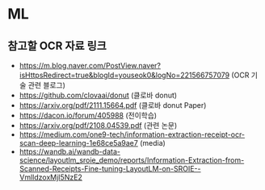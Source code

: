 # ML

## 참고할 OCR 자료 링크

* https://m.blog.naver.com/PostView.naver?isHttpsRedirect=true&blogId=youseok0&logNo=221566757079 (OCR 기술 관련 블로그)
* https://github.com/clovaai/donut (클로바 donut)
* https://arxiv.org/pdf/2111.15664.pdf (클로바 donut Paper)
* https://dacon.io/forum/405988 (전이학습)
* https://arxiv.org/pdf/2108.04539.pdf (관련 논문)
* https://medium.com/one9-tech/information-extraction-receipt-ocr-scan-deep-learning-1e68ce5a9ae7 (media)
* https://wandb.ai/wandb-data-science/layoutlm_sroie_demo/reports/Information-Extraction-from-Scanned-Receipts-Fine-tuning-LayoutLM-on-SROIE--VmlldzoxMjI5NzE2
